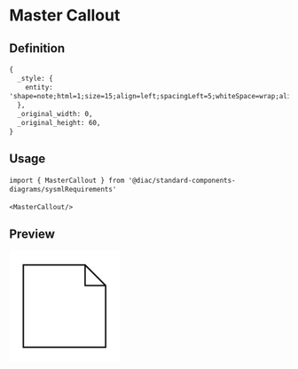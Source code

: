 # Master Callout

## Definition

```
{
  _style: { 
    entity: 'shape=note;html=1;size=15;align=left;spacingLeft=5;whiteSpace=wrap;align=center;',
  },
  _original_width: 0,
  _original_height: 60,
}
```

## Usage

```
import { MasterCallout } from '@diac/standard-components-diagrams/sysmlRequirements'

<MasterCallout/>
```

## Preview

<img src="./master-callout.png" width="200"/>
